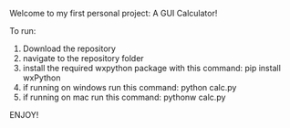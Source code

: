 Welcome to my first personal project: A GUI Calculator!

To run:
1) Download the repository
2) navigate to the repository folder
3) install the required wxpython package with this command: pip install wxPython 
4) if running on windows run this command: python calc.py
5) if running on mac run this command: pythonw calc.py

ENJOY!
